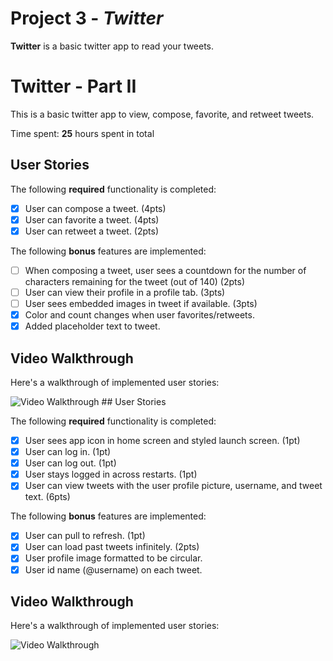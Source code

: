 # Project 3 - *Twitter*

**Twitter** is a basic twitter app to read your tweets.

# Twitter - Part II

This is a basic twitter app to view, compose, favorite, and retweet tweets.

Time spent: **25** hours spent in total

## User Stories

The following **required** functionality is completed:

- [x] User can compose a tweet. (4pts)
- [x] User can favorite a tweet. (4pts)
- [x] User can retweet a tweet. (2pts)

The following **bonus** features are implemented:

- [ ] When composing a tweet, user sees a countdown for the number of characters remaining for the tweet (out of 140) (2pts)
- [ ] User can view their profile in a profile tab. (3pts)
- [ ] User sees embedded images in tweet if available. (3pts)
- [x] Color and count changes when user favorites/retweets.
- [x] Added placeholder text to tweet.

## Video Walkthrough

Here's a walkthrough of implemented user stories:

<img src='http://g.recordit.co/kjMhGEFT7R.gif' title='Video Walkthrough' width='' alt='Video Walkthrough' />
## User Stories

The following **required** functionality is completed:

- [x] User sees app icon in home screen and styled launch screen. (1pt)
- [x] User can log in. (1pt)
- [x] User can log out. (1pt)
- [x] User stays logged in across restarts. (1pt)
- [x] User can view tweets with the user profile picture, username, and tweet text. (6pts)

The following **bonus** features are implemented:

- [x] User can pull to refresh. (1pt)
- [x] User can load past tweets infinitely. (2pts)
- [x] User profile image formatted to be circular.
- [x] User id name (@username) on each tweet.

## Video Walkthrough

Here's a walkthrough of implemented user stories:

<img src='http://g.recordit.co/tQxz2ecrlj.gif' title='Video Walkthrough' width='' alt='Video Walkthrough' />

